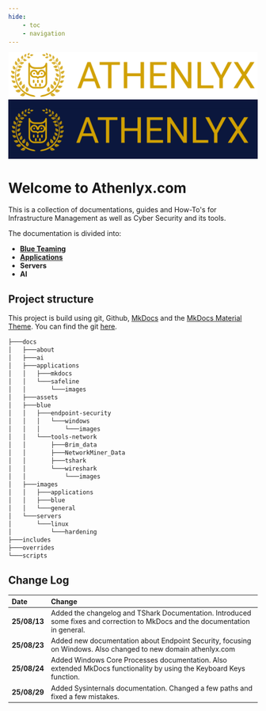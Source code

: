 ```yaml
---
hide:
    - toc
    - navigation
---
```


![Image](images/general/athenlyx-high-resolution-logo-transparent.png#only-dark)
![Image](images/general/athenlyx-high-resolution-logo_banner.png#only-light)

# Welcome to Athenlyx.com

This is a collection of documentations, guides and How-To's for Infrastructure Management as well as Cyber Security and its tools.

The documentation is divided into:

- [**Blue Teaming**](blue/index.md)
- [**Applications**](applications/index.md)
- **Servers**
- **AI**


## Project structure
This project is build using git, Github, [MkDocs](applications/mkdocs/mkdocs_setup.md) and the [MkDocs Material Theme](https://squidfunk.github.io/mkdocs-material/).
You can find the git [here](https://github.com/PhilT95/docs).


```console title="Project structure"
├───docs
│   ├───about
│   ├───ai
│   ├───applications
│   │   ├───mkdocs
│   │   └───safeline
│   │       └───images
│   ├───assets
│   ├───blue
│   │   ├───endpoint-security
│   │   │   └───windows
│   │   │       └───images
│   │   └───tools-network
│   │       ├───Brim_data
│   │       ├───NetworkMiner_Data
│   │       ├───tshark
│   │       └───wireshark
│   │           └───images
│   ├───images
│   │   ├───applications
│   │   ├───blue
│   │   └───general
│   └───servers
│       └───linux
│           └───hardening
├───includes
├───overrides
└───scripts
```

## Change Log

|Date|Change|
|:---|:-----|
|**25/08/13**|Added the changelog and TShark Documentation. Introduced some fixes and correction to MkDocs and the documentation in general.|
|**25/08/23**|Added new documentation about Endpoint Security, focusing on Windows. Also changed to new domain athenlyx.com|
|**25/08/24**|Added Windows Core Processes documentation. Also extended MkDocs functionality by using the Keyboard Keys function.|
|**25/08/29**|Added Sysinternals documentation. Changed a few paths and fixed a few mistakes.|

